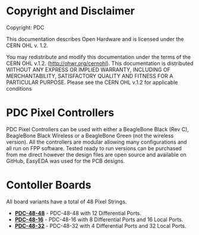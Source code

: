 # Copyright and Disclaimer

Copyright: PDC

This documentation describes Open Hardware and is licensed under the CERN OHL v. 1.2.

You may redistribute and modify this documentation under the terms of the CERN OHL v.1.2. (http://ohwr.org/cernohl). This documentation is distributed WITHOUT ANY EXPRESS OR IMPLIED WARRANTY, INCLUDING OF MERCHANTABILITY, SATISFACTORY QUALITY AND FITNESS FOR A PARTICULAR PURPOSE. Please see the CERN OHL v.1.2 for applicable conditions


# PDC Pixel Controllers

PDC Pixel Controllers can be used with either a BeagleBone Black (Rev C), BeagleBone Black Wireless or a BeagleBone Green (not the wireless version). All the controllers are modular allowing many configurations and all run on FPP software. Tested ready to run versions can be purchased from me direct however the design files are open source and available on GitHub, EasyEDA was used for the PCB designs.

# Contoller Boards

All board variants have a total of 48 Pixel Strings.

* [**PDC-48-48**](PDC-48-48/README.md) - PDC-48-48 with 12 Differential Ports.
* [**PDC-48-16**](PDC-48-16/README.md) - PDC-48-16 with 8 Differential Ports and 16 Local Ports.
* [**PDC-48-32**](PDC-48-32/README.md) - PDC-48-32 with 4 Differential Ports and 32 Local Ports.

